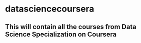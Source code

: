 datasciencecoursera
===================
## This will contain all the courses from Data Science Specialization on Coursera
